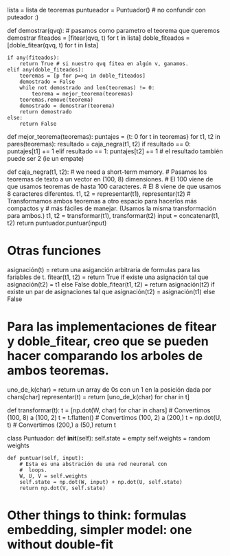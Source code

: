 lista = lista de teoremas
puntueador = Puntuador() # no confundir con puteador :)

def demostrar(qvq): # pasamos como parametro el teorema que queremos demostrar
	fiteados = [fitear(qvq, t) for t in lista]
	doble_fiteados = [doble_fitear(qvq, t) for t in lista]

	if any(fiteados):
	    return True # si nuestro qvq fitea en algún v, ganamos.
	elif any(doble_fiteados):
	    teoremas = [p for p=>q in doble_fiteados]
	    demostrado = False
	    while not demostrado and len(teoremas) != 0:   
	        teorema = mejor_teorema(teoremas)
		teoremas.remove(teorema)
		demostrado = demostrar(teorema)
	    return demostrado
	else:
	    return False

def mejor_teorema(teoremas):
	puntajes = {t: 0 for t in teoremas}
	for t1, t2 in pares(teoremas):
		resultado = caja_negra(t1, t2)
		if resultado == 0: puntajes[t1] += 1
		elif resultado == 1: puntajes[t2] += 1
		# el resultado también puede ser 2 (ie un empate)

def caja_negra(t1, t2):
	# we need a short-term memory.
	# Pasamos los teoremas de texto a un vector en (100, 8) dimensiones.
	#  El 100 viene de que usamos teoremas de hasta 100 caracteres.
	#  El 8 viene de que usamos 8 caracteres diferentes.
	t1, t2 = representar(t1), representar(t2)
 	# Transformamos ambos teoremas a otro espacio para hacerlos más compactos y
	#  más fáciles de manejar. (Usamos la misma transformación para ambos.)
	t1, t2 = transformar(t1), transformar(t2)
	input = concatenar(t1, t2)
	return puntuador.puntuar(input)

# Otras funciones
asignación(t) = return una asiganción arbitraria de formulas para las fariables de t.
fitear(t1, t2) = return True if existe una asignación tal que asignación(t2) = t1 else False
doble_fitear(t1, t2) = return asignación(t2) if existe un par de asignaciones tal que asignación(t2) = asignación(t1) else False
# Para las implementaciones de fitear y doble_fitear, creo que se pueden hacer comparando los arboles de ambos teoremas.
uno_de_k(char) = return un array de 0s con un 1 en la posición dada por chars[char]
representar(t) = return [uno_de_k(char) for char in t]

def transformar(t):
	t = [np.dot(W, char) for char in chars] # Convertimos (100, 8) a (100, 2)
	t = t.flatten() # Convertimos (100, 2) a (200,)
	t = np.dot(U, t) # Convertimos (200,) a (50,)
	return t

class Puntuador:
	def __init__(self):
		self.state = empty
		self.weights = random weights

	def puntuar(self, input):
		# Esta es una abstración de una red neuronal con
		#  loops.
		W, U, V = self.weights
		self.state = np.dot(W, input) + np.dot(U, self.state)
		return np.dot(V, self.state)



# Other things to think: formulas embedding, simpler model: one without double-fit




	

